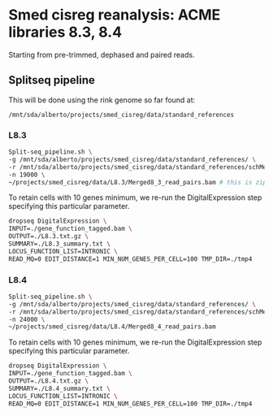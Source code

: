 # Smed cisreg reanalysis: ACME libraries 8.3, 8.4

Starting from pre-trimmed, dephased and paired reads.

## Splitseq pipeline

This will be done using the rink genome so far found at:

`/mnt/sda/alberto/projects/smed_cisreg/data/standard_references`

### L8.3

```sh
Split-seq_pipeline.sh \
-g /mnt/sda/alberto/projects/smed_cisreg/data/standard_references/ \
-r /mnt/sda/alberto/projects/smed_cisreg/data/standard_references/schMedS3_h1.fa \
-n 19000 \
~/projects/smed_cisreg/data/L8.3/Merged8_3_read_pairs.bam # this is zipped now, see markdown of l14
```

To retain cells with 10 genes minimum, we re-run the DigitalExpression step specifying this particular parameter.

```sh
dropseq DigitalExpression \
INPUT=./gene_function_tagged.bam \
OUTPUT=./L8.3.txt.gz \
SUMMARY=./L8.3_summary.txt \
LOCUS_FUNCTION_LIST=INTRONIC \
READ_MQ=0 EDIT_DISTANCE=1 MIN_NUM_GENES_PER_CELL=100 TMP_DIR=./tmp4
```

### L8.4

```sh
Split-seq_pipeline.sh \
-g /mnt/sda/alberto/projects/smed_cisreg/data/standard_references/ \
-r /mnt/sda/alberto/projects/smed_cisreg/data/standard_references/schMedS3_h1.fa \
-n 24000 \
~/projects/smed_cisreg/data/L8.4/Merged8_4_read_pairs.bam
```

To retain cells with 10 genes minimum, we re-run the DigitalExpression step specifying this particular parameter.

```sh
dropseq DigitalExpression \
INPUT=./gene_function_tagged.bam \
OUTPUT=./L8.4.txt.gz \
SUMMARY=./L8.4_summary.txt \
LOCUS_FUNCTION_LIST=INTRONIC \
READ_MQ=0 EDIT_DISTANCE=1 MIN_NUM_GENES_PER_CELL=100 TMP_DIR=./tmp4
```